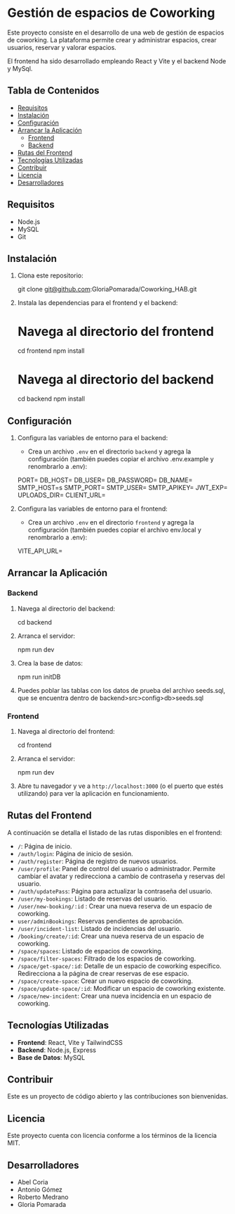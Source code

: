 # Gestión de espacios de Coworking

Este proyecto consiste en el desarrollo de una web de gestión de espacios de coworking. La plataforma permite crear y administrar espacios, crear usuarios, reservar y valorar espacios.

El frontend ha sido desarrollado empleando React y Vite y el backend Node y MySql.

## Tabla de Contenidos

- [Requisitos](#requisitos)
- [Instalación](#instalación)
- [Configuración](#configuración)
- [Arrancar la Aplicación](#arrancar-la-aplicación)
  - [Frontend](#frontend)
  - [Backend](#backend)
- [Rutas del Frontend](#rutas-del-frontend)
- [Tecnologías Utilizadas](#tecnologías-utilizadas)
- [Contribuir](#contribuir)
- [Licencia](#licencia)
- [Desarrolladores](#desarrolladores)

## Requisitos

- Node.js
- MySQL
- Git

## Instalación

1. Clona este repositorio:

   git clone git@github.com:GloriaPomarada/Coworking_HAB.git

2. Instala las dependencias para el frontend y el backend:

   # Navega al directorio del frontend

   cd frontend
   npm install

   # Navega al directorio del backend

   cd backend
   npm install

## Configuración

1. Configura las variables de entorno para el backend:

   - Crea un archivo `.env` en el directorio `backend` y agrega la configuración (también puedes copiar el archivo .env.example y renombrarlo a .env):

   PORT=
   DB_HOST=
   DB_USER=
   DB_PASSWORD=
   DB_NAME=
   SMTP_HOST=s
   SMTP_PORT=
   SMTP_USER=
   SMTP_APIKEY=
   JWT_EXP=
   UPLOADS_DIR=
   CLIENT_URL=

2. Configura las variables de entorno para el frontend:

   - Crea un archivo `.env` en el directorio `frontend` y agrega la configuración (también puedes copiar el archivo env.local y renombrarlo a .env):

   VITE_API_URL=

## Arrancar la Aplicación

### Backend

1. Navega al directorio del backend:

   cd backend

2. Arranca el servidor:

   npm run dev

3. Crea la base de datos:

   npm run initDB

4. Puedes poblar las tablas con los datos de prueba del archivo seeds.sql, que se encuentra dentro de backend>src>config>db>seeds.sql

### Frontend

1. Navega al directorio del frontend:

   cd frontend

2. Arranca el servidor:

   npm run dev

3. Abre tu navegador y ve a `http://localhost:3000` (o el puerto que estés utilizando) para ver la aplicación en funcionamiento.

## Rutas del Frontend

A continuación se detalla el listado de las rutas disponibles en el frontend:

- `/`: Página de inicio.
- `/auth/login`: Página de inicio de sesión.
- `/auth/register`: Página de registro de nuevos usuarios.
- `/user/profile`: Panel de control del usuario o administrador. Permite cambiar el avatar y redirecciona a cambio de contraseña y reservas del usuario.
- `/auth/updatePass`: Página para actualizar la contraseña del usuario.
- `/user/my-bookings`: Listado de reservas del usuario.
- `/user/new-booking/:id` : Crear una nueva reserva de un espacio de coworking.
- `user/adminBookings`: Reservas pendientes de aprobación.
- `/user/incident-list`: Listado de incidencias del usuario.
- `/booking/create/:id`: Crear una nueva reserva de un espacio de coworking.
- `/space/spaces`: Listado de espacios de coworking.
- `/space/filter-spaces`: Filtrado de los espacios de coworking.
- `/space/get-space/:id`: Detalle de un espacio de coworking específico. Redirecciona a la página de crear reservas de ese espacio.
- `/space/create-space`: Crear un nuevo espacio de coworking.
- `/space/update-space/:id`: Modificar un espacio de coworking existente.
- `/space/new-incident`: Crear una nueva incidencia en un espacio de coworking.

## Tecnologías Utilizadas

- **Frontend**: React, Vite y TailwindCSS
- **Backend**: Node.js, Express
- **Base de Datos**: MySQL

## Contribuir

Este es un proyecto de código abierto y las contribuciones son bienvenidas.

## Licencia

Este proyecto cuenta con licencia conforme a los términos de la licencia MIT.

## Desarrolladores

- Abel Coria
- Antonio Gómez
- Roberto Medrano
- Gloria Pomarada
